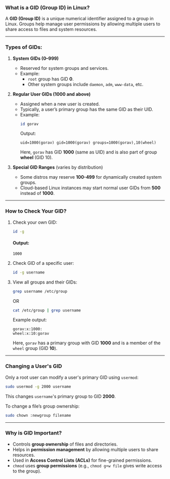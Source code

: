 ### **What is a GID (Group ID) in Linux?**  
A **GID (Group ID)** is a unique numerical identifier assigned to a group in Linux. Groups help manage user permissions by allowing multiple users to share access to files and system resources.

---

### **Types of GIDs:**
1. **System GIDs (0–999)**
   - Reserved for system groups and services.  
   - Example:
     - `root` group has GID **0**.
     - Other system groups include `daemon`, `adm`, `www-data`, etc.

2. **Regular User GIDs (1000 and above)**
   - Assigned when a new user is created.
   - Typically, a user’s primary group has the same GID as their UID.
   - Example:
     ```bash
     id gorav
     ```
     Output:
     ```
     uid=1000(gorav) gid=1000(gorav) groups=1000(gorav),10(wheel)
     ```
     Here, `gorav` has GID **1000** (same as UID) and is also part of group **wheel** (GID 10).

3. **Special GID Ranges** (varies by distribution)  
   - Some distros may reserve **100-499** for dynamically created system groups.  
   - Cloud-based Linux instances may start normal user GIDs from **500** instead of **1000**.

---

### **How to Check Your GID?**
1. Check your own GID:
   ```bash
   id -g
   ```
   #### Output:
   ```console
   1000
   ```
2. Check GID of a specific user:
   ```bash
   id -g username
   ```
3. View all groups and their GIDs:
   ```bash
   grep username /etc/group 
   ```
   OR  
   ```bash
   cat /etc/group | grep username
   ```
   Example output:
   ```
   gorav:x:1000:
   wheel:x:10:gorav
   ```
   Here, `gorav` has a primary group with GID **1000** and is a member of the `wheel` group (GID **10**).

---

### **Changing a User's GID**
Only a root user can modify a user's primary GID using `usermod`:
```bash
sudo usermod -g 2000 username
```
This changes `username`'s primary group to GID **2000**.

To change a file’s group ownership:
```bash
sudo chown :newgroup filename
```

---

### **Why is GID Important?**
- Controls **group ownership** of files and directories.
- Helps in **permission management** by allowing multiple users to share resources.
- Used in **Access Control Lists (ACLs)** for fine-grained permissions.
- `chmod` uses **group permissions** (e.g., `chmod g+w file` gives write access to the group).